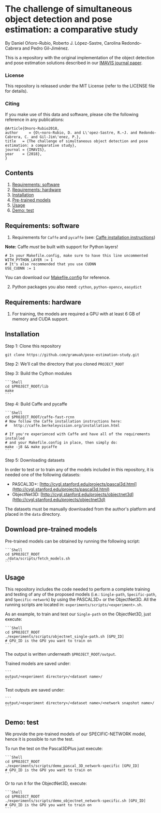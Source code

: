# The challenge of simultaneous object detection and pose estimation: a comparative study

By Daniel Oñoro-Rubio, Roberto J. López-Sastre, Carolina Redondo-Cabrera and Pedro Gil-Jiménez.


This is a repository with the original implementation of the object detection and pose estimation solutions described in our [IMAVIS  journal paper](https://arxiv.org/abs/1801.08110). 


### License

This repository is released under the MIT License (refer to the LICENSE file for details).

### Citing

If you make use of this data and software, please cite the following reference in any publications:

    @Article{Onoro-Rubio2018,
    author     = {O\~noro-Rubio, D. and L\'opez-Sastre, R.~J. and Redondo-Cabrera, C. and Gil-Jim\'enez, P.},
    title   = {The challenge of simultaneous object detection and pose estimation: a comparative study},
    journal = {IMAVIS},
    year    = {2018},
    }


## Contents
1. [Requirements: software](#requirements-software)
2. [Requirements: hardware](#requirements-hardware)
3. [Installation](#installation)
4. [Pre-trained models](#download-pre-trained-models)
5. [Usage](#usage)
6. [Demo: test](#demo-test)

## Requirements: software

1. Requirements for `Caffe` and `pycaffe` (see: [Caffe installation instructions](http://caffe.berkeleyvision.org/installation.html))

  **Note:** Caffe *must* be built with support for Python layers!

  ```make
  # In your Makefile.config, make sure to have this line uncommented
  WITH_PYTHON_LAYER := 1
  # It's also recommended that you use CUDNN
  USE_CUDNN := 1
  ```

  You can download our [Makefile.config](https://dl.dropboxusercontent.com/s/6joa55k64xo2h68/Makefile.config?dl=1) for reference.

2. Python packages you also need: `cython`, `python-opencv`, `easydict`


## Requirements: hardware

1. For training, the models are required a GPU with at least 6 GB of memory and CUDA support.


## Installation

Step 1:  Clone this repository

  ```Shell
  git clone https://github.com/gramuah/pose-estimation-study.git
  ```

Step 2: We'll call the directory that you cloned `PROJECT_ROOT`

 
Step 3: Build the Cython modules

    ```Shell
    cd $PROJECT_ROOT/lib
    make
    ```

Step 4: Build Caffe and pycaffe


    ```Shell
    cd $PROJECT_ROOT/caffe-fast-rcnn
    # Now follow the Caffe installation instructions here:
    #   http://caffe.berkeleyvision.org/installation.html

    # If you're experienced with Caffe and have all of the requirements installed
    # and your Makefile.config in place, then simply do:
    make -j8 && make pycaffe
    ```

Step 5: Downloading datasets

In order to test or to train any of the models included in this repository, it is needed one of the following datasets:

* PASCAL3D+: [http://cvgl.stanford.edu/projects/pascal3d.html](http://cvgl.stanford.edu/projects/pascal3d.html)
* ObjectNet3D: [http://cvgl.stanford.edu/projects/objectnet3d](http://cvgl.stanford.edu/projects/objectnet3d)

The datasets must be manually downloaded from the author's platform and placed in the `data` directory.

## Download pre-trained models

Pre-trained models can be obtained by running the following script:

    ```Shell
    cd $PROJECT_ROOT
    ./data/scripts/fetch_models.sh
    ```

## Usage

This repository includes the code needed to perform a complete training and testing of any of the proposed models (i.e.: `Single-path`, `Specific-path`, and `Specific-network`) by using the PASCAL3D+ or the ObjectNet3D. All the running scripts are located in: `experiments/scripts/<experiment>.sh`.

As an example, to train and test our `Single-path` on the ObjectNet3D, just execute: 

    ```Shell
    cd $PROJECT_ROOT
    ./experiments/scripts/objectnet_single-path.sh [GPU_ID]
    # GPU_ID is the GPU you want to train on
    ```

The output is written underneath `$PROJECT_ROOT/output`.


Trained models are saved under:

    ```
    output/<experiment directory>/<dataset name>/
    ```

Test outputs are saved under:

    ```
    output/<experiment directory>/<dataset name>/<network snapshot name>/
    ```

## Demo: test

We provide the pre-trained models of our SPECIFIC-NETWORK model, hence it is possible to run the test.

To run the test on the Pascal3DPlus just execute: 

    ```Shell
    cd $PROJECT_ROOT
    ./experiments/scripts/demo_pascal_3D_network-specific [GPU_ID]
    # GPU_ID is the GPU you want to train on
    ```

Or to run it for the ObjectNet3D, execute: 

    ```Shell
    cd $PROJECT_ROOT
    ./experiments/scripts/demo_objectnet_network-specific.sh [GPU_ID]
    # GPU_ID is the GPU you want to train on
    ```